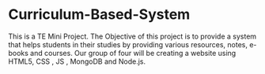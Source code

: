 # Curriculum-Based-System
This is a TE Mini Project. 
The Objective of this project is to provide a system 
that helps students in their studies by providing various 
resources, notes, e-books and courses. Our group of four 
will be creating a website using HTML5, CSS , JS , MongoDB and Node.js. 
